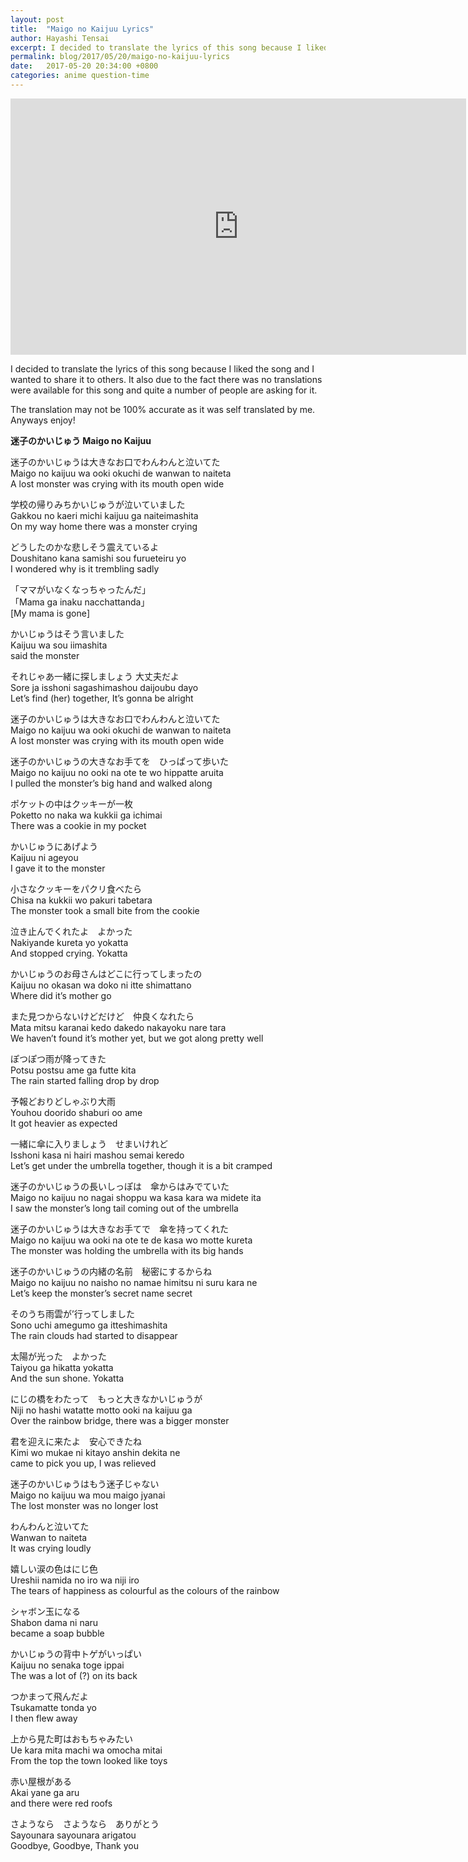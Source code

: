 ```yaml
---
layout: post
title:  "Maigo no Kaijuu Lyrics"
author: Hayashi Tensai
excerpt: I decided to translate the lyrics of this song because I liked the song and I wanted to share it to others. It also due to the fact there was no translations were available for this song and quite a number of people are asking for it.
permalink: blog/2017/05/20/maigo-no-kaijuu-lyrics
date:   2017-05-20 20:34:00 +0800
categories: anime question-time
---
```


<iframe width="729" height="410" src="https://www.youtube.com/embed/h0LSxYbGDzQ" frameborder="0" allow="accelerometer; autoplay; encrypted-media; gyroscope; picture-in-picture" allowfullscreen>
</iframe><br>

I decided to translate the lyrics of this song because I liked the song and I wanted to share it to others. It also due to the fact there was no translations were available for this song and quite a number of people are asking for it.

The translation may not be 100% accurate as it was self translated by me. Anyways enjoy!

**迷子のかいじゅう Maigo no Kaijuu**

迷子のかいじゅうは大きなお口でわんわんと泣いてた  
Maigo no kaijuu wa ooki okuchi de wanwan to naiteta  
A lost monster was crying with its mouth open wide

学校の帰りみちかいじゅうが泣いていました  
Gakkou no kaeri michi kaijuu ga naiteimashita  
On my way home there was a monster crying

どうしたのかな悲しそう震えているよ  
Doushitano kana samishi sou furueteiru yo  
I wondered why is it trembling sadly

「ママがいなくなっちゃったんだ」  
「Mama ga inaku nacchattanda」  
\[My mama is gone\]

かいじゅうはそう言いました  
Kaijuu wa sou iimashita  
said the monster

それじゃあ一緒に探しましょう 大丈夫だよ  
Sore ja isshoni sagashimashou daijoubu dayo  
Let’s find (her) together, It’s gonna be alright

迷子のかいじゅうは大きなお口でわんわんと泣いてた  
Maigo no kaijuu wa ooki okuchi de wanwan to naiteta  
A lost monster was crying with its mouth open wide

迷子のかいじゅうの大きなお手てを　ひっぱって歩いた  
Maigo no kaijuu no ooki na ote te wo hippatte aruita  
I pulled the monster’s big hand and walked along

ポケットの中はクッキーが一枚  
Poketto no naka wa kukkii ga ichimai  
There was a cookie in my pocket

かいじゅうにあげよう  
Kaijuu ni ageyou  
I gave it to the monster

小さなクッキーをパクリ食べたら  
Chisa na kukkii wo pakuri tabetara  
The monster took a small bite from the cookie

泣き止んでくれたよ　よかった  
Nakiyande kureta yo yokatta  
And stopped crying. Yokatta

かいじゅうのお母さんはどこに行ってしまったの  
Kaijuu no okasan wa doko ni itte shimattano  
Where did it’s mother go

また見つからないけどだけど　仲良くなれたら  
Mata mitsu karanai kedo dakedo nakayoku nare tara  
We haven’t found it’s mother yet, but we got along pretty well

ぽつぽつ雨が降ってきた  
Potsu postsu ame ga futte kita  
The rain started falling drop by drop

予報どおりどしゃぶり大雨  
Youhou doorido shaburi oo ame  
It got heavier as expected

一緒に傘に入りましょう　せまいけれど  
Isshoni kasa ni hairi mashou semai keredo  
Let’s get under the umbrella together, though it is a bit cramped

迷子のかいじゅうの長いしっぽは　傘からはみでていた  
Maigo no kaijuu no nagai shoppu wa kasa kara wa midete ita  
I saw the monster’s long tail coming out of the umbrella

迷子のかいじゅうは大きなお手てで　傘を持ってくれた  
Maigo no kaijuu wa ooki na ote te de kasa wo motte kureta  
The monster was holding the umbrella with its big hands

迷子のかいじゅうの内緒の名前　秘密にするからね  
Maigo no kaijuu no naisho no namae himitsu ni suru kara ne  
Let’s keep the monster’s secret name secret 

そのうち雨雲が’行ってしました  
Sono uchi amegumo ga itteshimashita  
The rain clouds had started to disappear

太陽が光った　よかった  
Taiyou ga hikatta yokatta  
And the sun shone. Yokatta

にじの橋をわたって　もっと大きなかいじゅうが  
Niji no hashi watatte motto ooki na kaijuu ga  
Over the rainbow bridge, there was a bigger monster

君を迎えに来たよ　安心できたね  
Kimi wo mukae ni kitayo anshin dekita ne  
came to pick you up, I was relieved

迷子のかいじゅうはもう迷子じゃない  
Maigo no kaijuu wa mou maigo jyanai  
The lost monster was no longer lost

わんわんと泣いてた  
Wanwan to naiteta  
It was crying loudly

嬉しい涙の色はにじ色  
Ureshii namida no iro wa niji iro  
The tears of happiness as colourful as the colours of the rainbow

シャボン玉になる  
Shabon dama ni naru  
became a soap bubble

かいじゅうの背中トゲがいっぱい  
Kaijuu no senaka toge ippai  
The was a lot of (?) on its back

つかまって飛んだよ  
Tsukamatte tonda yo  
I then flew away

上から見た町はおもちゃみたい  
Ue kara mita machi wa omocha mitai  
From the top the town looked like toys

 

赤い屋根がある  
Akai yane ga aru  
and there were red roofs

さようなら　さようなら　ありがとう  
Sayounara sayounara arigatou  
Goodbye, Goodbye, Thank you  